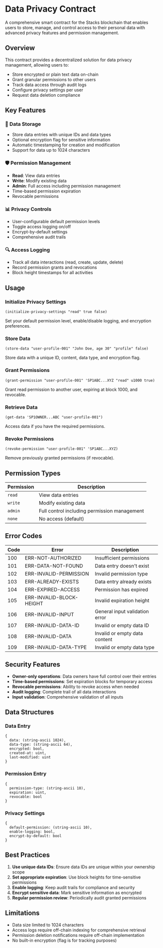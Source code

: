 # Data Privacy Contract

A comprehensive smart contract for the Stacks blockchain that enables users to store, manage, and control access to their personal data with advanced privacy features and permission management.

## Overview

This contract provides a decentralized solution for data privacy management, allowing users to:
- Store encrypted or plain text data on-chain
- Grant granular permissions to other users
- Track data access through audit logs
- Configure privacy settings per user
- Request data deletion compliance

## Key Features

### 🔐 Data Storage
- Store data entries with unique IDs and data types
- Optional encryption flag for sensitive information
- Automatic timestamping for creation and modification
- Support for data up to 1024 characters

### 🛡️ Permission Management
- **Read**: View data entries
- **Write**: Modify existing data
- **Admin**: Full access including permission management
- Time-based permission expiration
- Revocable permissions

### 📊 Privacy Controls
- User-configurable default permission levels
- Toggle access logging on/off
- Encrypt-by-default settings
- Comprehensive audit trails

### 🔍 Access Logging
- Track all data interactions (read, create, update, delete)
- Record permission grants and revocations
- Block height timestamps for all activities

## Usage

### Initialize Privacy Settings
```clarity
(initialize-privacy-settings "read" true false)
```
Set your default permission level, enable/disable logging, and encryption preferences.

### Store Data
```clarity
(store-data "user-profile-001" "John Doe, age 30" "profile" false)
```
Store data with a unique ID, content, data type, and encryption flag.

### Grant Permissions
```clarity
(grant-permission "user-profile-001" 'SP1ABC...XYZ "read" u1000 true)
```
Grant read permission to another user, expiring at block 1000, and revocable.

### Retrieve Data
```clarity
(get-data 'SP1OWNER...ABC "user-profile-001")
```
Access data if you have the required permissions.

### Revoke Permissions
```clarity
(revoke-permission "user-profile-001" 'SP1ABC...XYZ)
```
Remove previously granted permissions (if revocable).

## Permission Types

| Permission | Description |
|------------|-------------|
| `read` | View data entries |
| `write` | Modify existing data |
| `admin` | Full control including permission management |
| `none` | No access (default) |

## Error Codes

| Code | Error | Description |
|------|-------|-------------|
| 100 | ERR-NOT-AUTHORIZED | Insufficient permissions |
| 101 | ERR-DATA-NOT-FOUND | Data entry doesn't exist |
| 102 | ERR-INVALID-PERMISSION | Invalid permission type |
| 103 | ERR-ALREADY-EXISTS | Data entry already exists |
| 104 | ERR-EXPIRED-ACCESS | Permission has expired |
| 105 | ERR-INVALID-BLOCK-HEIGHT | Invalid expiration height |
| 106 | ERR-INVALID-INPUT | General input validation error |
| 107 | ERR-INVALID-DATA-ID | Invalid or empty data ID |
| 108 | ERR-INVALID-DATA | Invalid or empty data content |
| 109 | ERR-INVALID-DATA-TYPE | Invalid or empty data type |

## Security Features

- **Owner-only operations**: Data owners have full control over their entries
- **Time-based permissions**: Set expiration blocks for temporary access
- **Revocable permissions**: Ability to revoke access when needed
- **Audit logging**: Complete trail of all data interactions
- **Input validation**: Comprehensive validation of all inputs

## Data Structures

### Data Entry
```clarity
{
  data: (string-ascii 1024),
  data-type: (string-ascii 64),
  encrypted: bool,
  created-at: uint,
  last-modified: uint
}
```

### Permission Entry
```clarity
{
  permission-type: (string-ascii 10),
  expiration: uint,
  revocable: bool
}
```

### Privacy Settings
```clarity
{
  default-permission: (string-ascii 10),
  enable-logging: bool,
  encrypt-by-default: bool
}
```

## Best Practices

1. **Use unique data IDs**: Ensure data IDs are unique within your ownership scope
2. **Set appropriate expiration**: Use block heights for time-sensitive permissions
3. **Enable logging**: Keep audit trails for compliance and security
4. **Encrypt sensitive data**: Mark sensitive information as encrypted
5. **Regular permission review**: Periodically audit granted permissions

## Limitations

- Data size limited to 1024 characters
- Access logs require off-chain indexing for comprehensive retrieval
- Permission deletion notifications require off-chain implementation
- No built-in encryption (flag is for tracking purposes)
